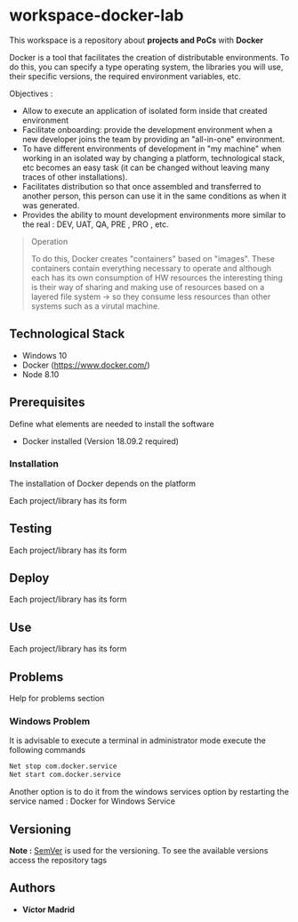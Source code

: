 # workspace-docker-lab

This workspace is a repository about **projects and PoCs** with **Docker**

Docker is a tool that facilitates the creation of distributable environments. To do this, you can specify a type operating system, the libraries you will use, their specific versions, the required environment variables, etc.

Objectives  :

* Allow to execute an application of isolated form inside that created environment
* Facilitate onboarding: provide the development environment when a new developer joins the team by providing an "all-in-one" environment.
* To have different environments of development in "my machine" when working in an isolated way by changing a platform, technological stack, etc becomes an easy task (it can be changed without leaving many traces of other installations).
* Facilitates distribution so that once assembled and transferred to another person, this person can use it in the same conditions as when it was generated.
* Provides the ability to mount development environments more similar to the real : DEV, UAT, QA, PRE , PRO , etc.

> Operation
>
>To do this, Docker creates "containers" based on "images".
>These containers contain everything necessary to operate and although each has its own consumption of HW resources the interesting thing is their way of sharing and making use of resources based on a layered file system -> so they consume less resources than other systems such as a virutal machine.


## Technological Stack

* Windows 10
* Docker (https://www.docker.com/)
* Node 8.10


## Prerequisites

Define what elements are needed to install the software

* Docker installed (Version 18.09.2 required)


### Installation

The installation of Docker depends on the platform

Each project/library has its form


## Testing

Each project/library has its form


## Deploy

Each project/library has its form


## Use

Each project/library has its form


## Problems

Help for problems section

### Windows Problem

It is advisable to execute a terminal in administrator mode execute the following commands

```bash
Net stop com.docker.service
Net start com.docker.service
```

Another option is to do it from the windows services option by restarting the service named : Docker for Windows Service


## Versioning

**Note :** [SemVer](http://semver.org/) is used for the versioning.
To see the available versions access the repository tags


## Authors

* **Víctor Madrid**
